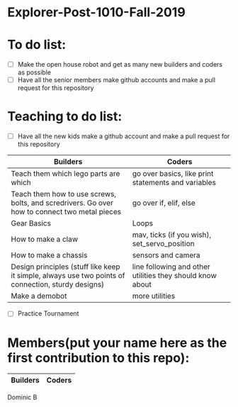 # Explorer-Post-1010-Fall-2019
# To do list:
- [ ] Make the open house robot and get as many new builders and coders as possible
- [ ] Have all the senior members make github accounts and make a pull request for this repository
# Teaching to do list:
- [ ] Have all the new kids make a github account and make a pull request for this repository


Builders | Coders 
-------- | ------
Teach them which lego parts are which | go over basics, like print statements and variables
Teach them how to use screws, bolts, and scredrivers. Go over how to connect two metal pieces | go over if, elif, else
Gear Basics | Loops
How to make a claw | mav, ticks (if you wish), set_servo_position
How to make a chassis | sensors and camera
Design principles (stuff like keep it simple, always use two points of connection, sturdy designs) | line following and other utilities they should know about
Make a demobot | more utilities

- [ ] Practice Tournament

# Members(put your name here as the first contribution to this repo):
Builders | Coders
-------- | ------
Dominic B
